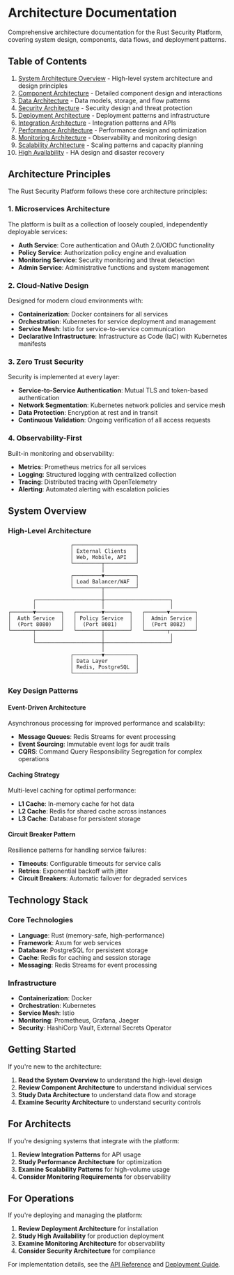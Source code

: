 # Architecture Documentation

Comprehensive architecture documentation for the Rust Security Platform, covering system design, components, data flows, and deployment patterns.

## Table of Contents

1. [System Architecture Overview](overview.md) - High-level system architecture and design principles
2. [Component Architecture](components.md) - Detailed component design and interactions
3. [Data Architecture](data.md) - Data models, storage, and flow patterns
4. [Security Architecture](security.md) - Security design and threat protection
5. [Deployment Architecture](deployment.md) - Deployment patterns and infrastructure
6. [Integration Architecture](integration.md) - Integration patterns and APIs
7. [Performance Architecture](performance.md) - Performance design and optimization
8. [Monitoring Architecture](monitoring.md) - Observability and monitoring design
9. [Scalability Architecture](scalability.md) - Scaling patterns and capacity planning
10. [High Availability](high-availability.md) - HA design and disaster recovery

## Architecture Principles

The Rust Security Platform follows these core architecture principles:

### 1. Microservices Architecture

The platform is built as a collection of loosely coupled, independently deployable services:

- **Auth Service**: Core authentication and OAuth 2.0/OIDC functionality
- **Policy Service**: Authorization policy engine and evaluation
- **Monitoring Service**: Security monitoring and threat detection
- **Admin Service**: Administrative functions and system management

### 2. Cloud-Native Design

Designed for modern cloud environments with:

- **Containerization**: Docker containers for all services
- **Orchestration**: Kubernetes for service deployment and management
- **Service Mesh**: Istio for service-to-service communication
- **Declarative Infrastructure**: Infrastructure as Code (IaC) with Kubernetes manifests

### 3. Zero Trust Security

Security is implemented at every layer:

- **Service-to-Service Authentication**: Mutual TLS and token-based authentication
- **Network Segmentation**: Kubernetes network policies and service mesh
- **Data Protection**: Encryption at rest and in transit
- **Continuous Validation**: Ongoing verification of all access requests

### 4. Observability-First

Built-in monitoring and observability:

- **Metrics**: Prometheus metrics for all services
- **Logging**: Structured logging with centralized collection
- **Tracing**: Distributed tracing with OpenTelemetry
- **Alerting**: Automated alerting with escalation policies

## System Overview

### High-Level Architecture

```
                    ┌────────────────────┐
                    │ External Clients   │
                    │ Web, Mobile, API   │
                    └─────────┬──────────┘
                              │
                    ┌─────────▼──────────┐
                    │ Load Balancer/WAF  │
                    └─────────┬──────────┘
                              │
        ┌─────────────────────┼─────────────────────┐
        │                     │                     │
┌───────▼────────┐   ┌────────▼────────┐   ┌───────▼────────┐
│  Auth Service  │   │ Policy Service  │   │  Admin Service │
│  (Port 8080)   │   │  (Port 8081)    │   │  (Port 8082)   │
└───────┬────────┘   └────────┬────────┘   └───────┬────────┘
        │                     │                     │
        └─────────────────────┼─────────────────────┘
                              │
                    ┌─────────▼──────────┐
                    │ Data Layer         │
                    │ Redis, PostgreSQL  │
                    └────────────────────┘
```

### Key Design Patterns

#### Event-Driven Architecture

Asynchronous processing for improved performance and scalability:

- **Message Queues**: Redis Streams for event processing
- **Event Sourcing**: Immutable event logs for audit trails
- **CQRS**: Command Query Responsibility Segregation for complex operations

#### Caching Strategy

Multi-level caching for optimal performance:

- **L1 Cache**: In-memory cache for hot data
- **L2 Cache**: Redis for shared cache across instances
- **L3 Cache**: Database for persistent storage

#### Circuit Breaker Pattern

Resilience patterns for handling service failures:

- **Timeouts**: Configurable timeouts for service calls
- **Retries**: Exponential backoff with jitter
- **Circuit Breakers**: Automatic failover for degraded services

## Technology Stack

### Core Technologies

- **Language**: Rust (memory-safe, high-performance)
- **Framework**: Axum for web services
- **Database**: PostgreSQL for persistent storage
- **Cache**: Redis for caching and session storage
- **Messaging**: Redis Streams for event processing

### Infrastructure

- **Containerization**: Docker
- **Orchestration**: Kubernetes
- **Service Mesh**: Istio
- **Monitoring**: Prometheus, Grafana, Jaeger
- **Security**: HashiCorp Vault, External Secrets Operator

## Getting Started

If you're new to the architecture:

1. **Read the System Overview** to understand the high-level design
2. **Review Component Architecture** to understand individual services
3. **Study Data Architecture** to understand data flow and storage
4. **Examine Security Architecture** to understand security controls

## For Architects

If you're designing systems that integrate with the platform:

1. **Review Integration Patterns** for API usage
2. **Study Performance Architecture** for optimization
3. **Examine Scalability Patterns** for high-volume usage
4. **Consider Monitoring Requirements** for observability

## For Operations

If you're deploying and managing the platform:

1. **Review Deployment Architecture** for installation
2. **Study High Availability** for production deployment
3. **Examine Monitoring Architecture** for observability
4. **Consider Security Architecture** for compliance

For implementation details, see the [API Reference](../03-api-reference/README.md) and [Deployment Guide](../01-introduction/deployment.md).
